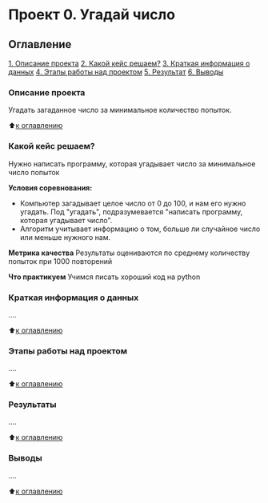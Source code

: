 # Проект 0. Угадай число

## Оглавление
[1. Описание проекта](https://github.com/AntonRokhloi/ar_data_scientist88/tree/main/project_0/README.md#Описание-проекта)
[2. Какой кейс решаем?](https://github.com/AntonRokhloi/ar_data_scientist88/tree/main/project_0/README.md#Какой_кейс_решаем)
[3. Краткая информация о данных](https://github.com/AntonRokhloi/ar_data_scientist88/tree/main/project_0/README.md#Краткая_информация_о_данных)
[4. Этапы работы над проектом](https://github.com/AntonRokhloi/ar_data_scientist88/tree/main/project_0/README.md#Этапы_работы_над_проектом)
[5. Результат](https://github.com/AntonRokhloi/ar_data_scientist88/tree/main/project_0/README.md#Результат)
[6. Выводы](https://github.com/AntonRokhloi/ar_data_scientist88/tree/main/project_0/README.md#Выводы)

### Описание проекта
Угадать загаданное число за минимальное количество попыток.

:arrow_up:[к оглавлению](https://github.com/AntonRokhloi/ar_data_scientist88/tree/main/project_0/README.md#Оглавление)

### Какой кейс решаем?
Нужно написать программу, которая угадывает число за минимальное число попыток

**Условия соревнования:**
- Компьютер загадывает целое число от 0 до 100, и нам его нужно угадать. Под "угадать", подразумевается "написать программу, которая угадывает число".
- Алгоритм учитывает информацию о том, больше ли случайное число или меньше нужного нам.

**Метрика качества**
Результаты оцениваются по среднему количеству попыток при 1000 повторений

**Что практикуем**
Учимся писать хороший код на python


### Краткая информация о данных 
....

:arrow_up:[к оглавлению](https://github.com/AntonRokhloi/ar_data_scientist88/tree/main/project_0/README.md#Оглавление)


### Этапы работы над проектом 
....

:arrow_up:[к оглавлению](https://github.com/AntonRokhloi/ar_data_scientist88/tree/main/project_0/README.md#Оглавление)

### Результаты 
....

:arrow_up:[к оглавлению](https://github.com/AntonRokhloi/ar_data_scientist88/tree/main/project_0/README.md#Оглавление)

### Выводы 
....

:arrow_up:[к оглавлению](https://github.com/AntonRokhloi/ar_data_scientist88/tree/main/project_0/README.md#Оглавление)



